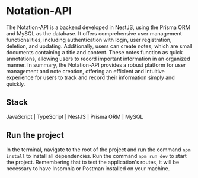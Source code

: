 # Notation-API

The Notation-API is a backend developed in NestJS, using the Prisma ORM and MySQL as the database. It offers comprehensive user management functionalities, including authentication with login, user registration, deletion, and updating.
Additionally, users can create notes, which are small documents containing a title and content. These notes function as quick annotations, allowing users to record important information in an organized manner.
In summary, the Notation-API provides a robust platform for user management and note creation, offering an efficient and intuitive experience for users to track and record their information simply and quickly.

## Stack

JavaScript | TypeScript | NestJS | Prisma ORM | MySQL

## Run the project

In the terminal, navigate to the root of the project and run the command `npm install` to install all dependencies. Run the command `npm run dev` to start the project. Remembering that to test the application's routes, it will be necessary to have Insomnia or Postman installed on your machine.